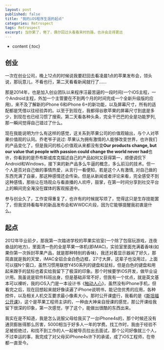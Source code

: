 ```yaml
---
layout: post
published: false
title: "我的iOS程序生涯的起点"
categories: Retrospect
tags: Retrospect
excerpt: 当你累了，倦了，偶尔回过头看看来时的路，也许会走得更远
---
```


* content
{:toc}

## 创业

一次在创业公司，晚上12点的时候说我要赶回去看凌晨1点的苹果发布会，领头说，那玩意儿，不看也行，第二天看看新闻就行了......

那是2014年，也是加入创业团队以来程序汪最苦逼的一段时间(一个iOS主程，一个Android主程，外加一个主管要在不到两个月的时间完成一个全新升级版的应用)，来不及了解新的iPhone 6和iPhone 6+的新功能，以及屏幕尺寸，所有的适配都是凭借以往经验弄的。以至于到现在，我都得谷歌苹果的屏幕尺寸到底是多少，到现在也已经习惯了搜索。第二天看各种头条，完全干巴巴的全是功能罗列, 那一瞬间觉得自己错过了什么。

现在我能说明为什么有这样的感觉，这关系到苹果公司的价值观输出，与个人对苹果价值观的认同。乔老爷子说过: 苹果认为拥有激情的人能够改变世界，也许我们的产品变化了，但是我问的核心价值观从来都没有变**Our products change, but our value that people with passion could change the world never had**也许，你看到的是乔布斯或库克描述自己的产品如何又获得第一，顺便调侃下Android和Windows，接下来的新产品多么牛逼的概念，多么前沿的技术。但一个人是否对自己做的事情热爱，从言行一看便知，若是这个人有激情, 对自己做的东西充满了自豪，那这种感情还会传染。但是从新闻或者评论来看，完全感受不到这种感情，那些让在场观众与看直播的人欢呼，鼓掌，在第一时间分享到社交平台上的瞬间完全淹没在媒体的客观报道中。

参与创业久了，工作变得重复了，也许有的时候就写烦了，觉得这只是生存技能罢了，但我坚持看每年的新品发布会和WWDC片段，因为它能够提醒我初衷是什么。

## 起点

2012年毕业前夕，那我第一次踏进学校的苹果实验室(一个除了包宿玩游戏，连夜奋战的地方)，里面清一色的全是苹果一体机(即iMAC)，实验室里面充满着香味(如果你第一次拆封苹果产品，就是那种特别的香味)，我还对着显示器闻了好久，那简直就是我的天堂，iMAC全铝合金白色边框，27寸大屏，这辈子也没用过，上面可以摆N个窗口，虽然习惯用联想Y450系列的键盘和鼠标，但是白色的键盘和用起来蹭手的鼠标也着实给我留下了极深的印象。那个时候要学iOS开发，做毕业设计用。我虽说是软件科班出身，但是基础非常不好，但我有一个优点，就是英文基本可以裸听，我的iOS入门是一本设计书《[触动人心][1]》，虽然没有iPhone手机，但看完之后，现在回想起来就好像读遍了iPhone说明书，能记住优秀的应用，各种控件，以及相关人机交互要求最小像素大小。那时公开课盛行，我看的是《[斯坦福公开课][2]》，这个是苹果工程师主讲的，一种由大神亲自授课的感觉，那公开课给我留下很深的印象，第一次感觉，学了这个，能做出很酷的东西出来。

我实在是不知道，我是怎么说服父母给我买了一台iPhone4s的，那个时候还没有通货膨胀得那么厉害，5000相当于好多人一年的学费。找工作时，我由于经验不足被拒绝过，和找不到工作的人一起被导员拉出去面试，那个公司好像就三个人，不过幸运的事，我完成了对父母买iPhone4s许下的承诺，成了iOS工程师，在帝都一直至今。

[1]: http://baike.baidu.com/link?url=Sw65FF6DpAqs7j7S1KT9DBVgC3JH9BNhozKWeCMJ5UZISqtd6PzNzmSeoz4TbXsR6osNYyO7tJ4b1FwqlUdVja
[2]: https://cs193p.sites.stanford.edu/
